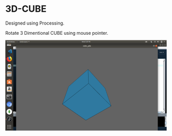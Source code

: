 # 3D-CUBE
Designed using Processing.

Rotate 3 Dimentional CUBE using mouse pointer.

![alt text](cube.png "Screenshot of 3D Cube")
